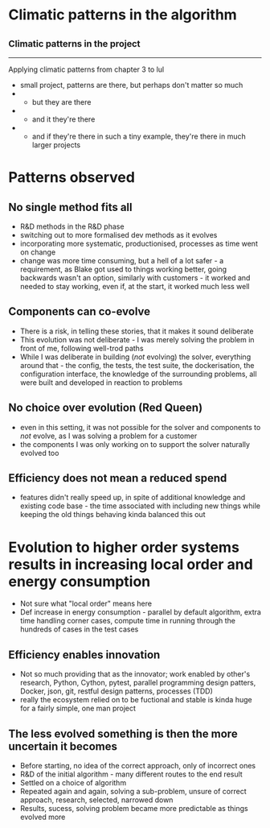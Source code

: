 # Climatic patterns in the algorithm

## <small> Climatic patterns in the project </small>

___

Applying climatic patterns from chapter 3 to lul

* small project, patterns are there, but perhaps don't matter so much
* * but they are there
* * and it they're there
* * and if they're there in such a tiny example, they're there in much larger projects
# Patterns observed

## No single method fits all

* R&D methods in the R&D phase
* switching out to more formalised dev methods as it evolves
* incorporating more systematic, productionised, processes as time went on change
* change was more time consuming, but a hell of a lot safer - a requirement, as Blake got used to things working better, going backwards wasn't an option, similarly with customers - it worked and needed to stay working, even if, at the start, it worked much less well

## Components can co-evolve

* There is a risk, in telling these stories, that it makes it sound deliberate
* This evolution was not deliberate - I was merely solving the problem in front of me, following well-trod paths
* While I was deliberate in building (*not* evolving) the solver, everything around that - the config, the tests, the test suite, the dockerisation, the configuration interface, the knowledge of the surrounding problems, all were built and developed in reaction to problems

## No choice over evolution (Red Queen)

* even in this setting, it was not possible for the solver and components to *not* evolve, as I was solving a problem for a customer
* the components I was only working on to support the solver naturally evolved too

## Efficiency does not mean a reduced spend

* features didn't really speed up, in spite of additional knowledge and existing code base - the time associated with including new things while keeping the old things behaving kinda balanced this out
# Evolution to higher order systems results in increasing local order and energy consumption
* Not sure what "local order" means here
* Def increase in energy consumption - parallel by default algorithm, extra time handling corner cases, compute time in running through the hundreds of cases in the test cases

## Efficiency enables innovation

* Not so much providing that as the innovator; work enabled by other's research, Python, Cython, pytest, parallel programming design patters, Docker, json, git, restful design patterns, processes (TDD)
* really the ecosystem relied on to be fuctional and stable is kinda huge for a fairly simple, one man project

## The less evolved something is then the more uncertain it becomes

* Before starting, no idea of the correct approach, only of incorrect ones
* R&D of the initial algorithm - many different routes to the end result
* Settled on a choice of algorithm
* Repeated again and again, solving a sub-problem, unsure of correct approach, research, selected, narrowed down
* Results, sucess, solving problem became more predictable as things evolved more
